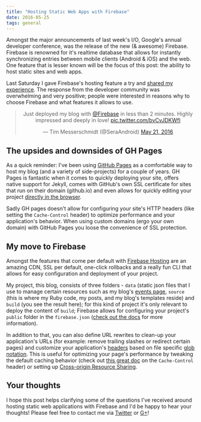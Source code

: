 ```yaml
---
title: "Hosting Static Web Apps with Firebase"
date: 2016-05-25
tags: general
---
```


Amongst the major announcements of last week's I/O, Google's annual developer conference, was the release of the new (& awesome) Firebase. Firebase is renowned for it's realtime database that allows for instantly synchronizing entries between mobile clients (Android & iOS) and the web. One feature that is lesser known will be the focus of this post: the ability to host static sites and web apps.

<!-- more -->

Last Saturday I gave Firebase's hosting feature a try and [shared my experience](http://twitter.com/SeraAndroid/status/734145833600319489). The response from the developer community was overwhelming and very positive; people were interested in reasons why to choose Firebase and what features it allows to use.

<center>
  <blockquote class="twitter-tweet" data-cards="hidden" data-lang="en"><p lang="en" dir="ltr">Just deployed my blog with <a href="https://twitter.com/Firebase">@Firebase</a> in less than 2 minutes. Highly impressed and deeply in love! <a href="https://t.co/bvCvJDKWfI">pic.twitter.com/bvCvJDKWfI</a></p>&mdash; Tim Messerschmidt (@SeraAndroid) <a href="https://twitter.com/SeraAndroid/status/734145833600319489">May 21, 2016</a></blockquote>
  <script async src="//platform.twitter.com/widgets.js" charset="utf-8"></script>
</center>

## The upsides and downsides of GH Pages

As a quick reminder: I've been using [GitHub Pages](http://pages.github.com) as a comfortable way to host my blog (and a variety of side-projects) for a couple of years. GH Pages is fantastic when it comes to quickly deploying your site, offers native support for Jekyll, comes with GitHub's own SSL certificate for sites that run on their domain (github.io) and even allows for quickly editing your project [directly in the browser](http://help.github.com/articles/editing-files-in-your-repository).

Sadly GH pages doesn't allow for configuring your site's HTTP headers (like setting the `Cache-Control` header) to optimize performance and your application's behavior. When using custom domains (ergo your own domain) with GitHub Pages you loose the convenience of SSL protection.

## My move to Firebase

Amongst the features that come per default with [Firebase Hosting](http://firebase.google.com/docs/hosting/) are an amazing CDN, SSL per default, one-click rollbacks and a really fun CLI that allows for easy configuration and deployment of your project.

My project, this blog, consists of three folders - `data` (static json files that I use to manage certain resources such as my blog's [events page](http://timmesserschmidt.com/events), `source` (this is where my Ruby code, my posts, and my blog's templates reside) and `build` (you see the result here); for this kind of project it's only relevant to deploy the content of `build`; Firebase allows for configuring your project's `public` folder in the `firebase.json` ([check out the docs](http://firebase.google.com/docs/hosting/deploying#section-firebase-json) for more information).

In addition to that, you can also define URL rewrites to clean-up your application's URLs (for example: remove trailing slashes or redirect certain pages) and customize your application's [headers](http://firebase.google.com/docs/hosting/url-redirects-rewrites#section-headers) based on file specific [glob notation](http://firebase.google.com/docs/hosting/full-config#section-glob). This is useful for optimizing your page's performance by tweaking the default caching behavior (check out [this great doc](http://developers.google.com/web/fundamentals/performance/optimizing-content-efficiency/http-caching?hl=en#cache-control) on the `Cache-Control` header) or setting up [Cross-origin Resource Sharing](http://en.wikipedia.org/wiki/Cross-origin_resource_sharing).

## Your thoughts

I hope this post helps clarifying some of the questions I've received around hosting static web applications with Firebase and I'd be happy to hear your thoughts! Please feel free to contact me via [Twitter](http://twitter.com/seraandroid) or [G+](http://plus.google.com/+TimMesserschmidt)!
